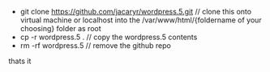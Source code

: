 - git clone https://github.com/jacaryr/wordpress.5.git // clone this onto virtual machine or localhost into the /var/www/html/{foldername of your choosing} folder as root
- cp -r wordpress.5 . // copy the wordpress.5 contents
- rm -rf wordpress.5 // remove the github repo

thats it
